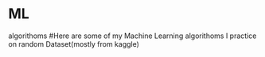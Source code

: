 # ML
algorithoms
#Here are some of my Machine Learning algorithoms I practice on random Dataset(mostly from kaggle)
